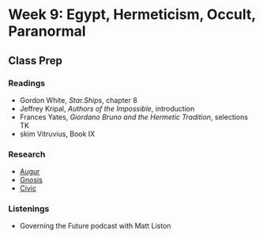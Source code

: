 # Week 9: Egypt, Hermeticism, Occult, Paranormal

## Class Prep
### Readings
* Gordon White, *Star.Ships*, chapter 8
* Jeffrey Kripal, *Authors of the Impossible*, introduction
* Frances Yates, *Giordano Bruno and the Hermetic Tradition*, selections TK
* skim Vitruvius, Book IX

### Research
* [Augur](https://augur.net)
* [Gnosis](https://gnosis.pm)
* [Civic](https://www.civic.com)

### Listenings
* Governing the Future podcast with Matt Liston